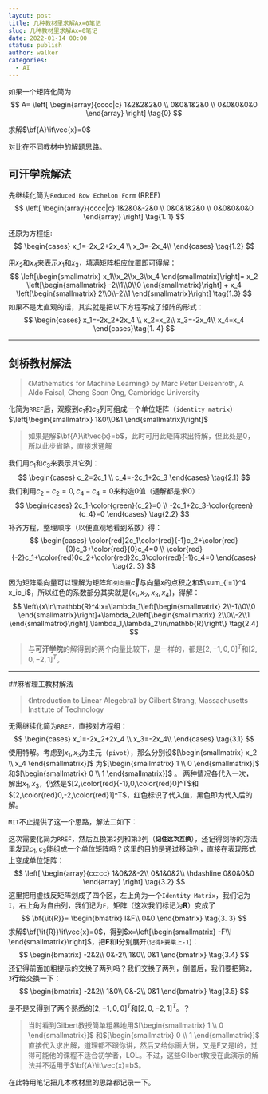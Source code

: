 ```yaml
---
layout: post
title: 几种教材里求解Ax=0笔记
slug: 几种教材里求解Ax=0笔记
date: 2022-01-14 00:00
status: publish
author: walker
categories: 
  - AI
---
```


如果一个矩阵化简为
$$
A=
\left[
    \begin{array}{cccc|c}
    1&2&2&2&0 \\
    0&0&1&2&0 \\
    0&0&0&0&0
    \end{array}
\right] \tag{0}
$$

求解$\bf{A}\it\vec{x}=0$

对比在不同教材中的解题思路。

## 可汗学院解法

先继续化简为`Reduced Row Echelon Form` (RREF)
$$
\left[
    \begin{array}{cccc|c}
    1&2&0&-2&0 \\
    0&0&1&2&0 \\
    0&0&0&0&0
    \end{array}
\right] \tag{1. 1}
$$

还原为方程组:
$$ 
\begin{cases}
    x_1=-2x_2+2x_4 \\
    x_3=-2x_4\\
\end{cases} \tag{1.2}
$$

用$x_2$和$x_4$来表示$x_1$和$x_3$，填满矩阵相应位置即可得解：
$$
\left[\begin{smallmatrix} x_1\\x_2\\x_3\\x_4 \end{smallmatrix}\right]=
x_2 \left[\begin{smallmatrix} -2\\1\\0\\0 \end{smallmatrix}\right] +
x_4 \left[\begin{smallmatrix} 2\\0\\-2\\1 \end{smallmatrix}\right] \tag{1.3}
$$
如果不是太直观的话，其实就是把以下方程写成了矩阵的形式：
$$
\begin{cases}
    x_1=-2x_2+2x_4 \\
    x_2=x_2\\
    x_3=-2x_4\\
    x_4=x_4
\end{cases}\tag{1. 4}
$$

----

## 剑桥教材解法

> 《Mathematics for Machine Learning》
by Marc Peter Deisenroth, A Aldo Faisal, Cheng Soon Ong,
Cambridge University

化简为`RREF`后，观察到$c_1$和$c_3$列可组成一个单位矩阵（`identity matrix`）$\left[\begin{smallmatrix} 1&0\\0&1 \end{smallmatrix}\right]$

> 如果是解$\bf{A}\it\vec{x}=b$，此时可用此矩阵求出特解，但此处是0，所以此步省略，直接求通解

我们用$c_1$和$c_3$来表示其它列：
$$
\begin{cases}
c_2=2c_1 \\
c_4=-2c_1+2c_3
\end{cases} \tag{2.1}
$$
我们利用$c_2-c_2=0, c_4-c_4=0$来构造0值（通解都是求0）：
$$
\begin{cases}
2c_1-\color{green}{c_2}=0 \\
-2c_1+2c_3-\color{green}{c_4}=0
\end{cases} \tag{2.2}
$$
补齐方程，整理顺序（以便直观地看到系数）得：
$$
\begin{cases}
\color{red}2c_1\color{red}{-1}c_2+\color{red}{0}c_3+\color{red}{0}c_4=0 \\
\color{red}{-2}c_1+\color{red}0c_2+\color{red}2c_3\color{red}{-1}c_4=0
\end{cases} \tag{2. 3}
$$

因为矩阵乘向量可以理解为矩阵和`列向量`$\vec{c}$与向量$x$的点积之和$\sum_{i=1}^4 x_ic_i$，所以红色的系数部分其实就是$(x_1, x_2, x_3, x_4)$，得解：
$$
\left\{x\in\mathbb{R}^4:x=\lambda_1\left[\begin{smallmatrix} 2\\-1\\0\\0 \end{smallmatrix}\right]+\lambda_2\left[\begin{smallmatrix} 2\\0\\-2\\1 \end{smallmatrix}\right],\lambda_1,\lambda_2\in\mathbb{R}\right\} \tag{2.4}
$$

> 与**可汗学院**的解得到的两个向量比较下，是一样的，都是$[2,-1,0,0]^T$和$[2,0,-2,1]^T$。

----

##麻省理工教材解法

> 《Introduction to Linear Alegebra》
by Gilbert Strang, 
Massachusetts Institute of Technology

无需继续化简为`RREF`，直接对方程组：
$$ 
\begin{cases}
    x_1=-2x_2+2x_4 \\
    x_3=-2x_4\\
\end{cases} \tag{3.1}
$$
使用特解。考虑到$x_1,x_3$为主元（`pivot`），那么分别设$[\begin{smallmatrix} x_2 \\ x_4 \end{smallmatrix}]$ 为$[\begin{smallmatrix} 1 \\ 0 \end{smallmatrix}]$ 和$[\begin{smallmatrix} 0 \\ 1 \end{smallmatrix}]$ 。
两种情况各代入一次，解出$x_1,x_3$，仍然是$[2,\color{red}{-1},0,\color{red}0]^T$和$[2,\color{red}0,-2,\color{red}1]^T$，红色标识了代入值，黑色即为代入后的解。

`MIT`不止提供了这一个思路，解法二如下：

这次需要化简为`RREF`，然后互换第`2`列和第`3`列（**`记住这次互换`**），还记得剑桥的方法里发现$c_1,c_3$能组成一个单位矩阵吗？这里的目的是通过移动列，直接在表现形式上变成单位矩阵：
$$
\left[
    \begin{array}{cc:cc}
    1&0&2&-2\\
    0&1&0&2\\
    \hdashline
    0&0&0&0
    \end{array}
\right] \tag{3.2}
$$
这里把用虚线反矩阵划成了四个区，左上角为一个`Identity Matrix`，我们记为`I`，右上角为自由列，我们记为`F`，矩阵（这次我们标记为**R**）变成了
$$
\bf{\it{R}}=
\begin{bmatrix}
I&F\\
0&0
\end{bmatrix} \tag{3. 3}
$$
求解$\bf{\it{R}}\it\vec{x}=0$，得到$x=\left[\begin{smallmatrix} -F\\I \end{smallmatrix}\right]$，把**F**和**I**分别展开(`记得F要乘上-1`)：
$$
\begin{bmatrix}
-2&2\\
0&-2\\
1&0\\
0&1
\end{bmatrix} \tag{3.4}
$$
还记得前面加粗提示的交换了两列吗？我们交换了两列，倒置后，我们要把第`2, 3`**行**给交换一下：
$$
\begin{bmatrix}
-2&2\\
1&0\\
0&-2\\
0&1
\end{bmatrix} \tag{3.5}
$$

是不是又得到了两个熟悉的$[2,-1,0,0]^T$和$[2,0,-2,1]^T$。？

>当时看到Gilbert教授简单粗暴地用$[\begin{smallmatrix} 1 \\ 0 \end{smallmatrix}]$ 和$[\begin{smallmatrix} 0 \\ 1 \end{smallmatrix}]$ 直接代入求出解，道理都不跟你讲，然后又给你画大饼，又是F又是I的，觉得可能他的课程不适合初学者，LOL。不过，这些Gilbert教授在此演示的解法并不适用于$\bf{A}\it\vec{x}=b$。

在此特用笔记把几本教材里的思路都记录一下。
